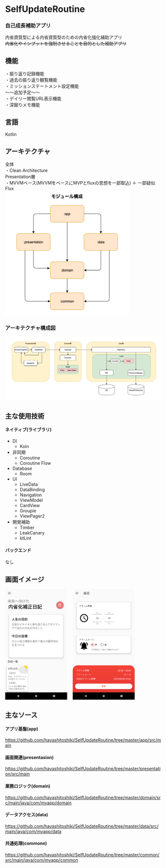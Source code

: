 # SelfUpdateRoutine
### 自己成長補助アプリ  
内省資質型による内省資質型のための内省化強化補助アプリ  
~~内省化やインプットを強制させることを目的とした補助アプリ~~

## 機能
・振り返り記録機能  
・過去の振り返り観覧機能  
・ミッションステートメント設定機能  
〜〜追加予定〜〜  
・デイリー閲覧URL表示機能  
・深掘りメモ機能

## 言語
Kotlin

## アーキテクチャ
全体  
・Clean Architecture  
Presentation層  
・MVVMベース(MVVMをベースにMVPとfluxの思想を一部取込) ＋ 一部疑似Flux  
<img src="https://github.com/hayashitoshiki/SelfUpdateRoutine/blob/master/picture/SelfUpdateRoutine_%E3%83%A2%E3%82%B8%E3%83%A5%E3%83%BC%E3%83%AB%E6%A7%8B%E6%88%90.png" width="400">　
### アーキテクチャ構成図
<img src="https://github.com/hayashitoshiki/SelfUpdateRoutine/blob/master/picture/SelfUpdateRoutine_%E3%82%A2%E3%83%BC%E3%82%AD%E3%83%86%E3%82%AF%E3%83%81%E3%83%A3.png" >  
 

## 主な使用技術
 #### ネイティブ(ライブラリ)
* DI
  * Koin
* 非同期
  * Coroutine
  * Coroutine Flow
* Database
  * Room
* UI
  * LiveData
  * DataBinding
  * Navigation
  * ViewModel
  * CardView
  * Groupie
  * ViewPager2
* 開発補助
  * Timber
  * LeakCanary
  * ktLint
#### バックエンド
なし　

## 画面イメージ
<img src="https://github.com/hayashitoshiki/SelfUpdateRoutine/blob/master/picture/home.png" width="200">　
<img src="https://github.com/hayashitoshiki/SelfUpdateRoutine/blob/master/picture/setting.png" width="200">  

## 主なソース

#### アプリ基盤(app)
https://github.com/hayashitoshiki/SelfUpdateRoutine/tree/master/app/src/main

#### 画面関連(presentasion)
https://github.com/hayashitoshiki/SelfUpdateRoutine/tree/master/presentation/src/main

#### 業務ロジック(domain)
https://github.com/hayashitoshiki/SelfUpdateRoutine/tree/master/domain/src/main/java/com/myapp/domain

#### データアクセス(data)
https://github.com/hayashitoshiki/SelfUpdateRoutine/tree/master/data/src/main/java/com/myapp/data

#### 共通処理(commone)
https://github.com/hayashitoshiki/SelfUpdateRoutine/tree/master/common/src/main/java/com/myapp/common
